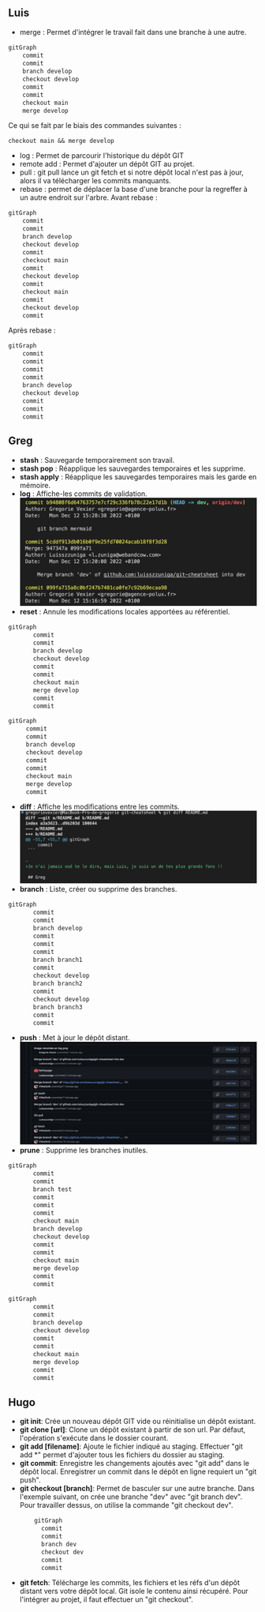 ## Luis

- merge : Permet d'intégrer le travail fait dans une branche à une autre.
```mermaid
gitGraph
    commit
    commit
    branch develop
    checkout develop
    commit
    commit
    checkout main
    merge develop
```

Ce qui se fait par le biais des commandes suivantes :


```shell
checkout main && merge develop
```

- log : Permet de parcourir l'historique du dépôt GIT
- remote add : Permet d'ajouter un dépôt GIT au projet.
- pull : git pull lance un git fetch et si notre dépôt local n'est pas à jour, alors il va télécharger les commits manquants.
- rebase : permet de déplacer la base d'une branche pour la regreffer à un autre endroit sur l'arbre.
Avant rebase :
```mermaid
gitGraph
    commit
    commit
    branch develop
    checkout develop
    commit
    checkout main
    commit
    checkout develop
    commit
    checkout main
    commit
    checkout develop
    commit
```
Après rebase :
```mermaid
gitGraph
    commit
    commit
    commit
    commit
    branch develop
    checkout develop
    commit
    commit
    commit
```



## Greg

- **stash** : Sauvegarde temporairement son travail.
- **stash pop** : Réapplique les sauvegardes temporaires et les supprime.
- **stash apply** : Réapplique les sauvegardes temporaires mais les garde en mémoire.
- **log** : Affiche-les commits de validation.
![](log.png)
- **reset** : Annule les modifications locales apportées au référentiel.
  
```mermaid
gitGraph
       commit
       commit
       branch develop
       checkout develop
       commit
       commit
       checkout main
       merge develop
       commit
       commit
  ```
  ```mermaid
gitGraph
       commit
       commit
       branch develop
       checkout develop
       commit
       commit
       checkout main
       merge develop
       commit
  ```
- **diff** : Affiche les modifications entre les commits.
![](diff.png)
- **branch** : Liste, créer ou supprime des branches.
```mermaid
gitGraph
       commit
       commit
       branch develop
       commit
       commit
       commit
       branch branch1
       commit
       checkout develop
       branch branch2
       commit
       checkout develop
       branch branch3
       commit
       commit
 ```
- **push** : Met à jour le dépôt distant.
![](push.png)
- **prune** : Supprime les branches inutiles.
```mermaid
gitGraph
       commit
       commit
       branch test
       commit
       commit
       commit
       checkout main
       branch develop
       checkout develop
       commit
       commit
       checkout main
       merge develop
       commit
       commit
  ```
```mermaid
gitGraph
       commit
       commit
       branch develop
       checkout develop
       commit
       commit
       checkout main
       merge develop
       commit
       commit
  ```

## Hugo

- **git init**: Crée un nouveau dépôt GIT vide ou réinitialise un dépôt existant.
- **git clone [url]**: Clone un dépôt existant à partir de son url. Par défaut, l'opération s'exécute dans le dossier courant.
- **git add [filename]**: Ajoute le fichier indiqué au staging. Effectuer "git add *" permet d'ajouter tous les fichiers du dossier au staging.
- **git commit**: Enregistre les changements ajoutés avec "git add" dans le dépôt local. Enregistrer un commit dans le dépôt en ligne requiert un "git push".
- **git checkout [branch]**: Permet de basculer sur une autre branche. Dans l'exemple suivant, on crée une branche "dev" avec "git branch dev". Pour travailler dessus, on utilise la commande "git checkout dev".
  ```mermaid
      gitGraph
        commit
        commit
        branch dev
        checkout dev
        commit
        commit
  ```
- **git fetch**: Télécharge les commits, les fichiers et les réfs d'un dépôt distant vers votre dépôt local. Git isole le contenu ainsi récupéré. Pour l'intégrer au projet, il faut effectuer un "git checkout".